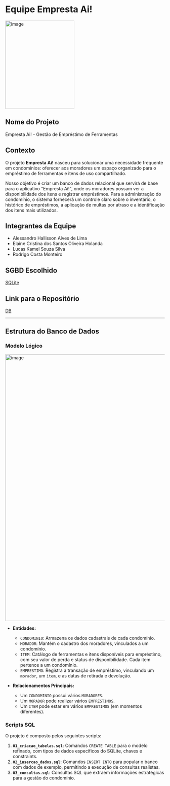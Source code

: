 # Equipe Empresta Ai!

<img width="218" height="278" alt="image" src="https://github.com/user-attachments/assets/3cc12390-3f9a-4003-8ce9-976826ad8fe1" />


## Nome do Projeto
Empresta Ai! - Gestão de Empréstimo de Ferramentas

## Contexto
O projeto **Empresta Aí!** nasceu para solucionar uma necessidade frequente em condomínios: oferecer aos moradores um espaço organizado para o empréstimo de ferramentas e itens de uso compartilhado.

Nosso objetivo é criar um banco de dados relacional que servirá de base para o aplicativo "Empresta Ai!", onde os moradores possam ver a disponibilidade dos itens e registrar empréstimos. Para a administração do condomínio, o sistema fornecerá um controle claro sobre o inventário, o histórico de empréstimos, a aplicação de multas por atraso e a identificação dos itens mais utilizados.

## Integrantes da Equipe
- Alessandro Hallisson Alves de Lima
- Elaine Cristina dos Santos Oliveira Holanda
- Lucas Kamel Souza Silva
- Rodrigo Costa Monteiro

## SGBD Escolhido
[SQLite](https://sqliteonline.com "Optional Title")
    
## Link para o Repositório
[DB](https://github.com/hallslima/equipe-empresta-ai/tree/main/db "Optional Title")

---

## Estrutura do Banco de Dados

### Modelo Lógico

<img width="930" height="841" alt="image" src="https://github.com/user-attachments/assets/85fe42a4-f823-4887-9140-ec9b3939c239" />

* **Entidades:**
    * `CONDOMINIO`: Armazena os dados cadastrais de cada condomínio.
    * `MORADOR`: Mantém o cadastro dos moradores, vinculados a um condomínio.
    * `ITEM`: Catálogo de ferramentas e itens disponíveis para empréstimo, com seu valor de perda e status de disponibilidade. Cada item pertence a um condomínio.
    * `EMPRESTIMO`: Registra a transação de empréstimo, vinculando um `morador`, um `item`, e as datas de retirada e devolução.

* **Relacionamentos Principais:**
    * Um `CONDOMINIO` possui vários `MORADORES`.
    * Um `MORADOR` pode realizar vários `EMPRESTIMOS`.
    * Um `ITEM` pode estar em vários `EMPRESTIMOS` (em momentos diferentes).


### Scripts SQL

O projeto é composto pelos seguintes scripts:

1.  **`01_criacao_tabelas.sql`**: Comandos `CREATE TABLE` para o modelo refinado, com tipos de dados específicos do SQLite, chaves e constraints.
2.  **`02_insercao_dados.sql`**: Comandos `INSERT INTO` para popular o banco com dados de exemplo, permitindo a execução de consultas realistas.
3.  **`03_consultas.sql`**: Consultas SQL que extraem informações estratégicas para a gestão do condomínio.
